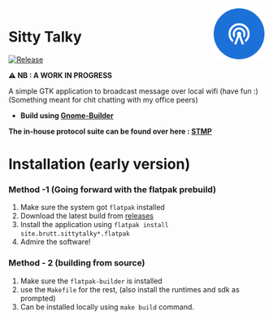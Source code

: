 <img src="./data/icons/hicolor/scalable/apps/site.brutt.sittytalky.svg" width=100px align=right>

# Sitty Talky

[![Release](https://img.shields.io/github/release/bruttazz/sittytalky.svg)](https://github.com/bruttazz/sittytalky/releases/latest)


**⚠️ NB : A WORK IN PROGRESS**

A simple GTK application to broadcast message over local wifi (have fun :) (Something meant for chit chatting with my office peers)

- **Build using [Gnome-Builder](https://github.com/GNOME/gnome-builder)**

**The in-house protocol suite can be found over here : [STMP](https://github.com/bruttazz/stmp)**

# Installation (early version)

### Method -1 (Going forward with the flatpak prebuild)
1. Make sure the system got `flatpak` installed
2. Download the latest build from [releases](https://github.com/bruttazz/sittytalky/releases/latest)
3. Install the application using `flatpak install site.brutt.sittytalky*.flatpak`
4. Admire the software!

### Method - 2 (building from source)
1. Make sure the `flatpak-builder` is installed
2. use the `Makefile` for the rest, (also install the runtimes and sdk as prompted)
3. Can be installed locally using `make build` command.

